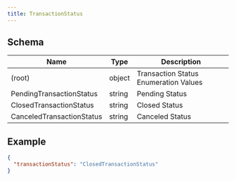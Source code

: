 ```yaml
---
title: TransactionStatus
---
```

## Schema

| Name | Type | Description |
|---|---|---|
| (root) | object | Transaction Status Enumeration Values |
| PendingTransactionStatus | string | Pending Status |
| ClosedTransactionStatus | string | Closed Status |
| CanceledTransactionStatus | string | Canceled Status |

## Example



```json
{
  "transactionStatus": "ClosedTransactionStatus"
}
```
